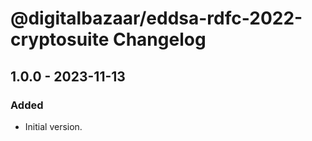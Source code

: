 # @digitalbazaar/eddsa-rdfc-2022-cryptosuite Changelog

## 1.0.0 - 2023-11-13

### Added
- Initial version.
